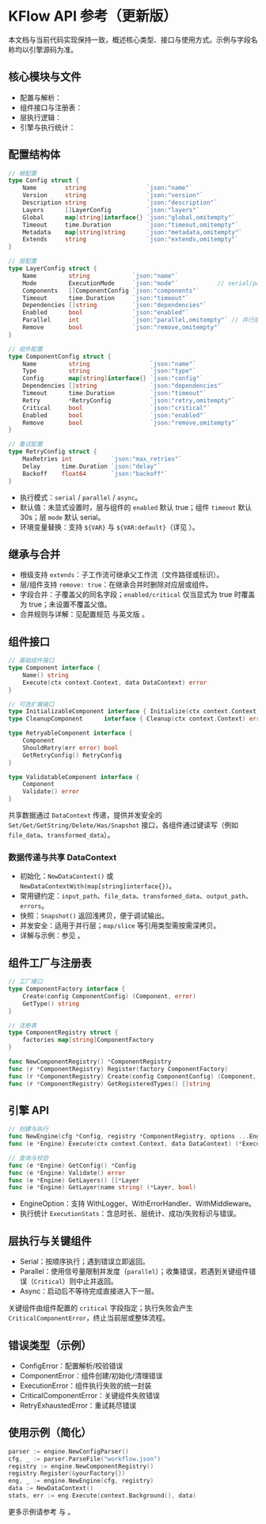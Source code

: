 # KFlow API 参考（更新版）

本文档与当前代码实现保持一致，概述核心类型、接口与使用方式。示例与字段名称均以引擎源码为准。

## 核心模块与文件
- 配置与解析：<mcfile name="config.go" path="/Users/kangyujian/goProject/kflow/engine/config.go"></mcfile>
- 组件接口与注册表：<mcfile name="component.go" path="/Users/kangyujian/goProject/kflow/engine/component.go"></mcfile>
- 层执行逻辑：<mcfile name="layer.go" path="/Users/kangyujian/goProject/kflow/engine/layer.go"></mcfile>
- 引擎与执行统计：<mcfile name="engine.go" path="/Users/kangyujian/goProject/kflow/engine/engine.go"></mcfile>

## 配置结构体

```go
// 根配置
type Config struct {
    Name        string                 `json:"name"`
    Version     string                 `json:"version"`
    Description string                 `json:"description"`
    Layers      []LayerConfig          `json:"layers"`
    Global      map[string]interface{} `json:"global,omitempty"`
    Timeout     time.Duration          `json:"timeout,omitempty"`
    Metadata    map[string]string      `json:"metadata,omitempty"`
    Extends     string                 `json:"extends,omitempty"`
}

// 层配置
type LayerConfig struct {
    Name         string            `json:"name"`
    Mode         ExecutionMode     `json:"mode"`           // serial/parallel/async
    Components   []ComponentConfig `json:"components"`
    Timeout      time.Duration     `json:"timeout"`
    Dependencies []string          `json:"dependencies"`
    Enabled      bool              `json:"enabled"`
    Parallel     int               `json:"parallel,omitempty"` // 并行度上限
    Remove       bool              `json:"remove,omitempty"`
}

// 组件配置
type ComponentConfig struct {
    Name         string                 `json:"name"`
    Type         string                 `json:"type"`
    Config       map[string]interface{} `json:"config"`
    Dependencies []string               `json:"dependencies"`
    Timeout      time.Duration          `json:"timeout"`
    Retry        *RetryConfig           `json:"retry,omitempty"`
    Critical     bool                   `json:"critical"`
    Enabled      bool                   `json:"enabled"`
    Remove       bool                   `json:"remove,omitempty"`
}

// 重试配置
type RetryConfig struct {
    MaxRetries int           `json:"max_retries"`
    Delay      time.Duration `json:"delay"`
    Backoff    float64       `json:"backoff"`
}
```

- 执行模式：`serial` / `parallel` / `async`。
- 默认值：未显式设置时，层与组件的 `enabled` 默认 true；组件 `timeout` 默认 30s；层 `mode` 默认 serial。
- 环境变量替换：支持 `${VAR}` 与 `${VAR:default}`（详见 <mcfile name="config.go" path="/Users/kangyujian/goProject/kflow/engine/config.go"></mcfile>）。

## 继承与合并
- 根级支持 `extends`：子工作流可继承父工作流（文件路径或标识）。
- 层/组件支持 `remove: true`：在继承合并时删除对应层或组件。
- 字段合并：子覆盖父的同名字段；`enabled/critical` 仅当显式为 true 时覆盖为 true；未设置不覆盖父值。
- 合并规则与详解：见配置规范 <mcfile name="config-spec.md" path="/Users/kangyujian/goProject/kflow/docs/config-spec.md"></mcfile> 与英文版 <mcfile name="config-spec.en.md" path="/Users/kangyujian/goProject/kflow/docs/config-spec.en.md"></mcfile>。

## 组件接口

```go
// 基础组件接口
type Component interface {
    Name() string
    Execute(ctx context.Context, data DataContext) error
}

// 可选扩展接口
type InitializableComponent interface { Initialize(ctx context.Context) error }
type CleanupComponent      interface { Cleanup(ctx context.Context) error }

type RetryableComponent interface {
    Component
    ShouldRetry(err error) bool
    GetRetryConfig() RetryConfig
}

type ValidatableComponent interface {
    Component
    Validate() error
}
```

共享数据通过 `DataContext` 传递，提供并发安全的 `Set/Get/GetString/Delete/Has/Snapshot` 接口，各组件通过键读写（例如 `file_data`、`transformed_data`）。

### 数据传递与共享 DataContext
- 初始化：`NewDataContext()` 或 `NewDataContextWith(map[string]interface{})`。
- 常用键约定：`input_path`、`file_data`、`transformed_data`、`output_path`、`errors`。
- 快照：`Snapshot()` 返回浅拷贝，便于调试输出。
- 并发安全：适用于并行层；`map/slice` 等引用类型需按需深拷贝。
- 详解与示例：参见 <mcfile name="data-context.md" path="/Users/kangyujian/goProject/kflow/docs/data-context.md"></mcfile>。

## 组件工厂与注册表

```go
// 工厂接口
type ComponentFactory interface {
    Create(config ComponentConfig) (Component, error)
    GetType() string
}

// 注册表
type ComponentRegistry struct {
    factories map[string]ComponentFactory
}

func NewComponentRegistry() *ComponentRegistry
func (r *ComponentRegistry) Register(factory ComponentFactory)
func (r *ComponentRegistry) Create(config ComponentConfig) (Component, error)
func (r *ComponentRegistry) GetRegisteredTypes() []string
```

## 引擎 API

```go
// 创建与执行
func NewEngine(cfg *Config, registry *ComponentRegistry, options ...EngineOption) (*Engine, error)
func (e *Engine) Execute(ctx context.Context, data DataContext) (*ExecutionStats, error)

// 查询与校验
func (e *Engine) GetConfig() *Config
func (e *Engine) Validate() error
func (e *Engine) GetLayers() []*Layer
func (e *Engine) GetLayer(name string) (*Layer, bool)
```

- EngineOption：支持 WithLogger、WithErrorHandler、WithMiddleware。
- 执行统计 `ExecutionStats`：含总时长、层统计、成功/失败标识与错误。

## 层执行与关键组件
- Serial：按顺序执行；遇到错误立即返回。
- Parallel：使用信号量限制并发度（`parallel`）；收集错误，若遇到关键组件错误（`Critical`）则中止并返回。
- Async：启动后不等待完成直接进入下一层。

关键组件由组件配置的 `critical` 字段指定；执行失败会产生 `CriticalComponentError`，终止当前层或整体流程。

## 错误类型（示例）
- ConfigError：配置解析/校验错误
- ComponentError：组件创建/初始化/清理错误
- ExecutionError：组件执行失败的统一封装
- CriticalComponentError：关键组件失败错误
- RetryExhaustedError：重试耗尽错误

## 使用示例（简化）

```go
parser := engine.NewConfigParser()
cfg, _ := parser.ParseFile("workflow.json")
registry := engine.NewComponentRegistry()
registry.Register(&yourFactory{})
eng, _ := engine.NewEngine(cfg, registry)
data := NewDataContext()
stats, err := eng.Execute(context.Background(), data)
```

更多示例请参考 <mcfile name="README.md" path="/Users/kangyujian/goProject/kflow/README.md"></mcfile> 与 <mcfile name="example/basic/README.md" path="/Users/kangyujian/goProject/kflow/example/basic/README.md"></mcfile>。
